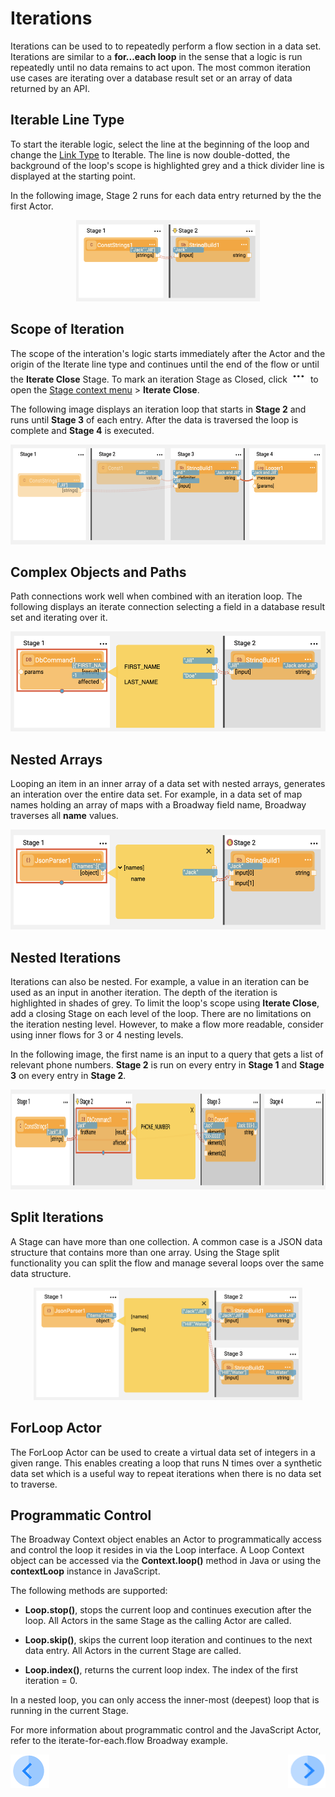 # Iterations
Iterations can be used to to repeatedly perform a flow section in a  data set. Iterations are similar to a **for...each loop** in the sense that a logic is run repeatedly until no data remains to act upon.
The most common iteration use cases are iterating over a database result set or an array of data returned by an API.


## Iterable Line Type

To start the iterable logic, select the line at the beginning of the loop and change the [Link Type](20_broadway_flow_linking_actors.md#link-object-properties) to Iterable. The line is now double-dotted, the background of the loop's scope is highlighted grey and a thick divider line is displayed at the starting point. 

In the following image, Stage 2 runs for each data entry returned by the the first Actor.
 
<div align="center"><img src="images/iterate_simple.png" height="130px"/></div>


## Scope of Iteration

The scope of the interation's logic starts immediately after the Actor and the origin of the Iterate line type and continues until the end of the flow or until the **Iterate Close** Stage. To mark an iteration Stage as Closed, click ![image](images/99_19_dots.PNG) to open the [Stage context menu](18_broadway_flow_window.md#stage-context-menu) >  **Iterate Close**. 

The following image displays an iteration loop that starts in **Stage 2** and runs until **Stage 3** of each entry. After the data is traversed the loop is complete and **Stage 4** is executed.

<div align="center"><img src="images/iterate_scope.png" height="160px"/></div>


## Complex Objects and Paths

Path connections work well when combined with an iteration loop. The following displays an iterate connection selecting a field in a database result set and iterating over it.

<div align="center"><img src="images/iterate_path.png" height="160px"/></div>



## Nested Arrays

Looping an item in an inner array of a data set with nested arrays, generates an interation over the entire data set. For example, in a data set of map names holding an array of maps with a Broadway field name, Broadway traverses all **name** values.

<div align="center"><img src="images/iterate_nested_array.png" height="160px"/></div>


## Nested Iterations

Iterations can also be nested. For example, a value in an iteration can be used as an input in another iteration. The depth of the iteration is highlighted in shades of grey. To limit the loop's scope using **Iterate Close**, add a closing Stage on each level of the loop.
There are no limitations on the iteration nesting level. However, to make a flow more readable, consider using inner flows for 3 or 4 nesting levels.


In the following image, the first name is an input to a query that gets a list of relevant phone numbers. **Stage 2** is run on every entry in **Stage 1** and **Stage 3** on every entry in **Stage 2**.

<div align="center"><img src="images/iterate_nested_iterations.png" height="160px"/></div>



## Split Iterations

A Stage can have more than one collection. A common case is a JSON data structure that contains more than one array.
Using the Stage split functionality you can split the flow and manage several loops over the same data structure.

<div align="center"><img src="images/iterate_split.png" height="180px"/></div>

## ForLoop Actor

The ForLoop Actor can be used to create a virtual data set of integers in a given range. This enables creating a loop that runs N times over a synthetic data set which is a useful way to repeat iterations when there is no data set to traverse.


## Programmatic Control

The Broadway Context object enables an Actor to programmatically access and control the loop it resides in via the Loop interface. 
A Loop Context object can be accessed via the **Context.loop()** method in Java or using the **contextLoop** instance in JavaScript. 

The following methods are supported:
* **Loop.stop()**, stops the current loop and continues execution after the loop. All Actors in the same Stage as the calling Actor are called.

* **Loop.skip()**, skips the current loop iteration and continues to the next data entry. All Actors in the current Stage are called.

* **Loop.index()**, returns the current loop index. The index of the first iteration = 0.

In a nested loop, you can only access the inner-most (deepest) loop that is running in the current Stage. 

For more information about programmatic control and the JavaScript Actor, refer to the iterate-for-each.flow Broadway example.

[![Previous](/articles/images/Previous.png)](20_broadway_flow_linking_actors.md)[<img align="right" width="60" height="54" src="/articles/images/Next.png">]()
